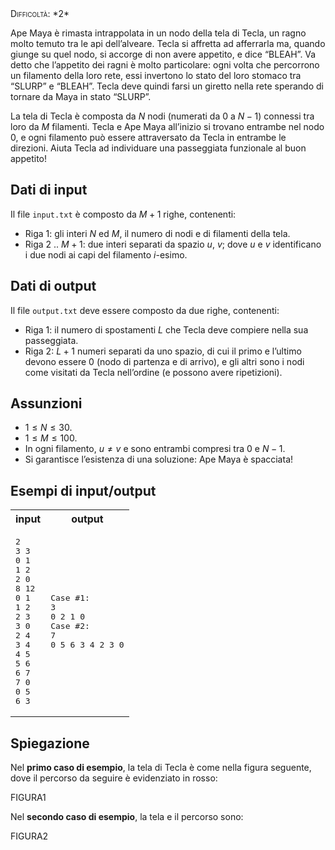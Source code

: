<div style="font-variant: small-caps">Difficoltà: *2*</div>

Ape Maya è rimasta intrappolata in un nodo della tela di Tecla, un ragno molto temuto tra le api
dell’alveare. Tecla si affretta ad afferrarla ma, quando giunge su quel nodo, si accorge di non avere
appetito, e dice “BLEAH”. Va detto che l’appetito dei ragni è molto particolare: ogni volta che percorrono
un filamento della loro rete, essi invertono lo stato del loro stomaco tra “SLURP” e “BLEAH”. Tecla deve
quindi farsi un giretto nella rete sperando di tornare da Maya in stato “SLURP”.

La tela di Tecla è composta da $N$ nodi (numerati da $0$ a $N - 1$) connessi tra loro da $M$ filamenti. Tecla
e Ape Maya all’inizio si trovano entrambe nel nodo $0$, e ogni filamento può essere attraversato da Tecla
in entrambe le direzioni. Aiuta Tecla ad individuare una passeggiata funzionale al buon appetito!

## Dati di input

Il file `input.txt` è composto da $M + 1$ righe, contenenti:

- Riga $1$: gli interi $N$ ed $M$, il numero di nodi e di filamenti della tela.
- Riga $2$ .. $M + 1$: due interi separati da spazio $u$, $v$; dove $u$ e $v$ identificano i due nodi ai capi del
filamento $i$-esimo.

## Dati di output

Il file `output.txt` deve essere composto da due righe, contenenti:

- Riga $1$: il numero di spostamenti $L$ che Tecla deve compiere nella sua passeggiata.
- Riga $2$: $L + 1$ numeri separati da uno spazio, di cui il primo e l’ultimo devono essere $0$ (nodo di
partenza e di arrivo), e gli altri sono i nodi come visitati da Tecla nell’ordine (e possono avere
ripetizioni).

## Assunzioni

- $1 \le N \le 30$.
- $1 \le M \le 100$.
- In ogni filamento, $u \ne v$ e sono entrambi compresi tra $0$ e $N - 1$.
- Si garantisce l’esistenza di una soluzione: Ape Maya è spacciata!

## Esempi di input/output

<table>
  <tbody>
    <tr>
      <th align="center">input</th>
      <th align="center">output</th>
    </tr>
    <tr>
      <td align="left"><pre>2
3 3
0 1
1 2
2 0
8 12
0 1
1 2
2 3
3 0
2 4
3 4
4 5
5 6
6 7
7 0
0 5
6 3</pre>
      </td>
      <td align="left"><pre>Case #1:
3
0 2 1 0
Case #2:
7
0 5 6 3 4 2 3 0</pre>
      </td>
    </tr>
  </tbody>
</table>

## Spiegazione

Nel **primo caso di esempio**, la tela di Tecla è come nella figura seguente,
dove il percorso da seguire è evidenziato in rosso:

FIGURA1

Nel **secondo caso di esempio**, la tela e il percorso sono:

FIGURA2
